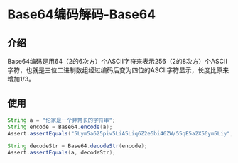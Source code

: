 Base64编码解码-Base64
===

## 介绍

Base64编码是用64（2的6次方）个ASCII字符来表示256（2的8次方）个ASCII字符，也就是三位二进制数组经过编码后变为四位的ASCII字符显示，长度比原来增加1/3。

## 使用

```java
String a = "伦家是一个非常长的字符串";
String encode = Base64.encode(a);
Assert.assertEquals("5Lym5a625piv5LiA5Liq6Z2e5bi46ZW/55qE5a2X56ym5Liy", encode);

String decodeStr = Base64.decodeStr(encode);
Assert.assertEquals(a, decodeStr);
```

